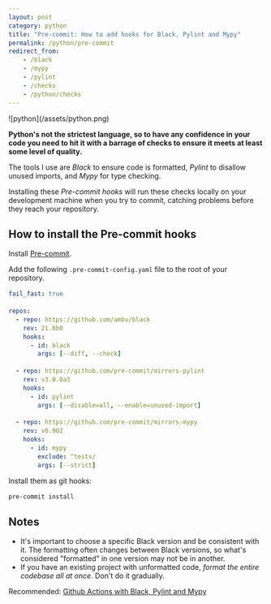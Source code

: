 ```yaml
---
layout: post
category: python
title: "Pre-commit: How to add hooks for Black, Pylint and Mypy"
permalink: /python/pre-commit
redirect_from:
    - /black
    - /mypy
    - /pylint
    - /checks
    - /python/checks
---
```

<div class="wide-logos" markdown="1">
![python](/assets/python.png)
</div>

**Python's not the strictest language, so to have any confidence in your code you
need to hit it with a barrage of checks to ensure it meets at least some level
of quality.**

The tools I use are *Black* to ensure code is formatted,
*Pylint* to disallow unused imports, and *Mypy* for type checking.

Installing these *Pre-commit hooks* will run these checks locally on your
development machine when you try to commit, catching problems before they
reach your repository.

## How to install the Pre-commit hooks

Install [Pre-commit](https://pre-commit.com).

Add the following `.pre-commit-config.yaml` file to the root of your
repository.

```yaml
fail_fast: true

repos:
  - repo: https://github.com/ambv/black
    rev: 21.6b0
    hooks:
      - id: black
        args: [--diff, --check]

  - repo: https://github.com/pre-commit/mirrors-pylint
    rev: v3.0.0a3
    hooks:
      - id: pylint
        args: [--disable=all, --enable=unused-import]

  - repo: https://github.com/pre-commit/mirrors-mypy
    rev: v0.902
    hooks:
      - id: mypy
        exclude: ^tests/
        args: [--strict]
```

Install them as git hooks:
```sh
pre-commit install
```

## Notes

- It's important to choose a specific Black version and be consistent with it.
  The formatting often changes between Black versions, so what's considered
  "formatted" in one version may not be in another.
- If you have an existing project with unformatted code, _format the entire
  codebase all at once_. Don't do it gradually.

Recommended: [Github Actions with Black, Pylint and Mypy](/python/github-actions)
